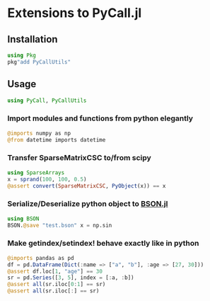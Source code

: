 # Extensions to PyCall.jl

## Installation

```julia
using Pkg
pkg"add PyCallUtils"
```

## Usage

```julia
using PyCall, PyCallUtils
```

### Import modules and functions from python elegantly

```julia
@imports numpy as np
@from datetime imports datetime
```

### Transfer SparseMatrixCSC to/from scipy

```julia
using SparseArrays
x = sprand(100, 100, 0.5)
@assert convert(SparseMatrixCSC, PyObject(x)) == x
```

### Serialize/Deserialize python object to [BSON.jl](https://github.com/MikeInnes/BSON.jl)

```julia
using BSON
BSON.@save "test.bson" x = np.sin
```

### Make getindex/setindex! behave exactly like in python

```julia
@imports pandas as pd
df = pd.DataFrame(Dict(:name => ["a", "b"], :age => [27, 30]))
@assert df.loc[1, "age"] == 30
sr = pd.Series([3, 5], index = [:a, :b])
@assert all(sr.iloc[0:1] == sr)
@assert all(sr.iloc[:] == sr)
```